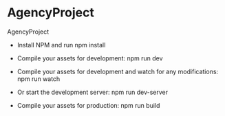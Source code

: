 # AgencyProject
AgencyProject

  * Install NPM and run npm install

  * Compile your assets for development: npm run dev
  
  * Compile your assets for development and watch for any modifications: npm run watch
  
  * Or start the development server: npm run dev-server
  
  * Compile your assets for production: npm run build
